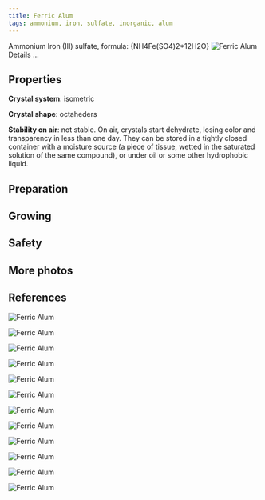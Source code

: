 ```yaml
---
title: Ferric Alum
tags: ammonium, iron, sulfate, inorganic, alum
---
```

Ammonium Iron (III) sulfate, formula: {NH4Fe(SO4)2*12H2O}
![Ferric Alum](@root/crystals/images/ferric-alum/front-singledsc01337.jpg)
<span class="cut">Details ...</span>
## Properties
**Crystal system**: isometric

**Crystal shape**: octaheders

**Stability on air**: not stable. On air, crystals start dehydrate, losing color and transparency in less than one day. They can be stored in a tightly closed container with a moisture source (a piece of tissue, wetted in the saturated solution of the same compound), or under oil or some other hydrophobic liquid.

## Preparation
## Growing
## Safety
## More photos
## References
![Ferric Alum](@root/crystals/images/ferric-alum/double-crystal-phone-compare2-dsc01333.jpg)

![Ferric Alum](@root/crystals/images/ferric-alum/front-strong-light.jpg)

![Ferric Alum](@root/crystals/images/ferric-alum/white_paper.jpg)


![Ferric Alum](@root/crystals/images/ferric-alum/top-dsc01335.jpg)

![Ferric Alum](@root/crystals/images/ferric-alum/compare-with-alumdsc01332.jpg)

![Ferric Alum](@root/crystals/images/ferric-alum/on_mm_paper.jpg)

![Ferric Alum](@root/crystals/images/ferric-alum/front-1dsc01338.jpg)

![Ferric Alum](@root/crystals/images/ferric-alum/square-violetdsc01331.jpg)

![Ferric Alum](@root/crystals/images/ferric-alum/dsc01611.jpg)

![Ferric Alum](@root/crystals/images/ferric-alum/front-dsc01334.jpg)

![Ferric Alum](@root/crystals/images/ferric-alum/compare2-dsc01333.jpg)

![Ferric Alum](@root/crystals/images/ferric-alum/square-dsc01330.jpg)

